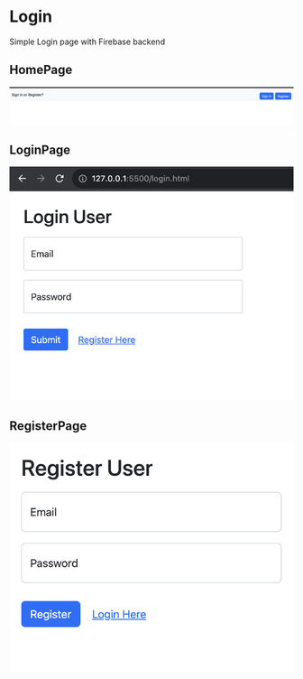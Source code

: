 # Login

Simple Login page with Firebase backend


## HomePage
![HomePage](./Home.png)

## LoginPage
![HomePage](./Login.png)

## RegisterPage
![HomePage](./Register.png)
